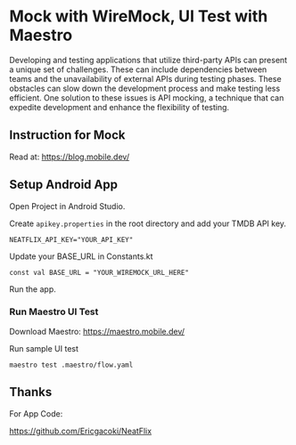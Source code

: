 # Mock with WireMock, UI Test with Maestro

Developing and testing applications that utilize third-party APIs can present a unique set of challenges. These can include dependencies between teams and the unavailability of external APIs during testing phases. These obstacles can slow down the development process and make testing less efficient. One solution to these issues is API mocking, a technique that can expedite development and enhance the flexibility of testing.

## Instruction for Mock

Read at: https://blog.mobile.dev/

## Setup Android App

Open Project in Android Studio.

Create `apikey.properties` in the root directory and add your TMDB API key.

```
NEATFLIX_API_KEY="YOUR_API_KEY"
```

Update your BASE_URL in Constants.kt

```
const val BASE_URL = "YOUR_WIREMOCK_URL_HERE"
```

Run the app.

### Run Maestro UI Test

Download Maestro: https://maestro.mobile.dev/

Run sample UI test
```
maestro test .maestro/flow.yaml
```

## Thanks

For App Code:

https://github.com/Ericgacoki/NeatFlix
